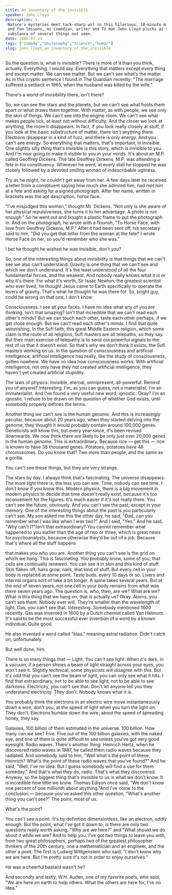 ```yaml
---
title: An inventory of the invisible
speaker: John Lloyd
description: >-
 Nature's mysteries meet tack-sharp wit in this hilarious, 10-minute mix of quips
 and fun lessons, as comedian, writer and TV man John Lloyd plucks at the
 substance of several things not seen.
date: 2009-07-23
tags: ["comedy","philosophy","science","humor"]
slug: john_lloyd_an_inventory_of_the_invisible
---
```


So the question is, what is invisible? There is more of it than you think, actually.
Everything, I would say. Everything that matters except every thing and except matter. We
can see matter. But we can't see what's the matter. As in this cryptic sentence I found in
The Guardian recently: "The marriage suffered a setback in 1965, when the husband was
killed by the wife." 

There's a world of invisibility there, isn't there? 

So, we can see the stars and the planets, but we can't see what holds them apart or what
draws them together. With matter, as with people, we see only the skin of things. We can't
see into the engine room. We can't see what makes people tick, at least not without
difficulty. And the closer we look at anything, the more it disappears. In fact, if you
look really closely at stuff, if you look at the basic substructure of matter, there isn't
anything there. Electrons disappear in a kind of fuzz, and there is only energy. And you
can't see energy. So everything that matters, that's important, is invisible. One slightly
silly thing that's invisible is this story, which is invisible to you. And I'm now going
to make it visible to you in your minds. It's about an M.P. called Geoffrey Dickens. The
late Geoffrey Dickens, M.P. was attending a fete in his constituency. Wherever he went, at
every stall he stopped he was closely followed by a devoted smiling woman of indescribable
ugliness.

Try as he might, he couldn't get away from her. A few days later he received a letter from
a constituent saying how much she admired him, had met him at a fete and asking for a
signed photograph. After her name, written in brackets was the apt description, horse
face. 

"I've misjudged this women," thought Mr. Dickens. "Not only is she aware of her physical
repulsiveness, she turns it to her advantage. A photo is not enough." So he went out and
bought a plastic frame to put the photograph in. And on the photograph, he wrote with a
flourish, "To Horse Face, with love from Geoffrey Dickens, M.P." After it had been sent
off, his secretary said to him, "Did you get that letter from the woman at the fete? I
wrote Horse Face on her, so you'd remember who she was." 

I bet he thought he wished he was invisible, don't you? 

So, one of the interesting things about invisibility is that things that we can't see we
also can't understand. Gravity is one thing that we can't see and which we don't
understand. It's the least understood of all the four fundamental forces, and the weakest.
And nobody really knows what it is or why it's there. For what it's worth, Sir Isaac
Newton, the greatest scientist who ever lived, he thought Jesus came to Earth specifically
to operate the levers of gravity. That's what he thought he was there for. So, bright guy,
could be wrong on that one, I don't know. 

Consciousness. I see all your faces. I have no idea what any of you are thinking. Isn't
that amazing? Isn't that incredible that we can't read each other's minds? But we can
touch each other, taste each other perhaps, if we get close enough. But we can't read each
other's minds. I find that quite astonishing. In the Sufi faith, this great Middle Eastern
religion, which some claim is the route of all religions, Sufi masters are all telepaths,
so they say. But their main exercise of telepathy is to send out powerful signals to the
rest of us that it doesn't exist. So that's why we don't think it exists, the Sufi masters
working on us. In the question of consciousness and artificial intelligence, artificial
intelligence has really, like the study of consciousness, gotten nowhere. We have no idea
how consciousness works. With artificial intelligence, not only have they not created
artificial intelligence, they haven't yet created artificial stupidity.

The laws of physics: invisible, eternal, omnipresent, all-powerful. Remind you of anyone?
Interesting. I'm, as you can guess, not a materialist, I'm an immaterialist. And I've
found a very useful new word, ignostic. Okay? I'm an ignostic. I refuse to be drawn on the
question of whether God exists, until somebody properly defines the terms.

Another thing we can't see is the human genome. And this is increasingly peculiar, because
about 20 years ago, when they started delving into the genome, they thought it would
probably contain around 100,000 genes. Geneticists will know this, but every year since,
it's been revised downwards. We now think there are likely to be only just over 20,000
genes in the human genome. This is extraordinary. Because rice — get this — rice is known
to have 38 thousand genes. Potatoes, potatoes have 48 chromosomes. Do you know that? Two
more than people, and the same as a gorilla. 

You can't see these things, but they are very strange. 

The stars by day. I always think that's fascinating. The universe disappears. The more
light there is, the less you can see. Time, nobody can see time. I don't know if you know
this. Modern physics, there is a big movement in modern physics to decide that time
doesn't really exist, because it's too inconvenient for the figures. It's much easier if
it's not really there. You can't see the future, obviously. And you can't see the past,
except in your memory. One of the interesting things about the past is you particularly
can't see. My son asked me this the other day, he said, "Dad, can you remember what I was
like when I was two?" And I said, "Yes." And he said, "Why can't I?"Isn't that
extraordinary? You cannot remember what happened to you earlier than the age of two or
three, which is great news for psychoanalysts, because otherwise they'd be out of a job.
Because that's where all the stuff happens 

that makes you who you are. Another thing you can't see is the grid on which we hang. This
is fascinating. You probably know, some of you, that cells are continually renewed. You
can see it in skin and this kind of stuff. Skin flakes off, hairs grow, nails, that kind
of stuff. But every cell in your body is replaced at some point. Taste buds, every 10 days
or so. Livers and internal organs sort of take a bit longer. A spine takes several years.
But at the end of seven years, not one cell in your body remains from what was there seven
years ago. The question is, who, then, are we? What are we? What is this thing that we
hang on, that is actually us? Okay. Atoms, you can't see them. Nobody ever will. They're
smaller than the wavelength of light. Gas, you can't see that. Interesting. Somebody
mentioned 1600 recently. Gas was invented in 1600 by a Dutch chemist called Van Helmont.
It's said to be the most successful ever invention of a word by a known individual. Quite
good.

He also invented a word called "blas," meaning astral radiation. Didn't catch on,
unfortunately. 

But well done, him. 

There is so many things that — Light. You can't see light. When it's dark, in a vacuum, if
a person shines a beam of light straight across your eyes, you won't see it. Slightly
technical, some physicists will disagree with this. But it's odd that you can't see the
beam of light, you can only see what it hits. I find that extraordinary, not to be able to
see light, not to be able to see darkness. Electricity, you can't see that. Don't let
anyone tell you they understand electricity. They don't. Nobody knows what it is.

You probably think the electrons in an electric wire move instantaneously down a wire,
don't you, at the speed of light when you turn the light on. They don't. Electrons bumble
down the wire, about the speed of spreading honey, they say. 

Galaxies, 100 billion of them estimated in the universe. 100 billion. How many can we see?
Five. Five out of the 100 billion galaxies, with the naked eye, and one of them is quite
difficult to see unless you've got very good eyesight. Radio waves. There's another thing.
Heinrich Hertz, when he discovered radio waves in 1887, he called them radio waves because
they radiated. And somebody said to him, "Well what's the point of these, Heinrich? What's
the point of these radio waves that you've found?" And he said, "Well, I've no idea. But I
guess somebody will find a use for them someday." And that's what they do, radio. That's
what they discovered. Anyway, so the biggest thing that's invisible to us is what we don't
know. It is incredible how little we know. Thomas Edison once said, "We don't know one
percent of one millionth about anything."And I've come to the conclusion — because you've
asked this other question, "What's another thing you can't see?" The point, most of
us.

What's the point? 

You can't see a point. It's by definition dimensionless, like an electron, oddly
enough. But the point, what I've got it down to, is there are only two questions really
worth asking. "Why are we here?" and "What should we do about it while we are? And to help
you, I've got two things to leave you with, from two great philosophers, perhaps two of
the greatest philosopher thinkers of the 20th century, one a mathematician and an
engineer, and the other a poet. The first is Ludwig Wittgenstein who said, "I don't know
why we are here. But I'm pretty sure it's not in order to enjoy ourselves."

He was a cheerful bastard wasn't he? 

And secondly and lastly, W.H. Auden, one of my favorite poets, who said, "We are here on
earth to help others. What the others are here for, I've no idea." 

<!--
ad_duration=3.33
comment_count=113
event="TEDGlobal 2009"
external_start_time=0
intro_duration=11.82
is_subtitle_required="False"
is_talk_featured="True"
language="en"
language_swap="False"
native_language="en"
number_of_related_talks=6
number_of_speakers=1
number_of_subtitled_videos=30
number_of_tags=4
number_of_talk_download_languages=30
number_of_talk_more_resources=0
number_of_talk_recommendations=0
number_of_talks_take_actions=0
post_ad_duration=0.83
published_timestamp="2009-09-16 09:00:00"
recording_date="2009-07-23"
speaker_description="Producer"
speaker_is_published=1
speaker_name="John Lloyd"
talk_name="An inventory of the invisible"
talks_tags=["comedy","philosophy","science","humor"]
url_audio="https://download.ted.com/talks/JohnLloyd_2009G.mp3?apikey=acme-roadrunner"
url_photo_speaker="https://pe.tedcdn.com/images/ted/115800_254x191.jpg"
url_photo_talk="https://pe.tedcdn.com/images/ted/115799_800x600.jpg"
url_webpage="https://www.ted.com/talks/john_lloyd_an_inventory_of_the_invisible"
video_type_name="TED Stage Talk"
-->